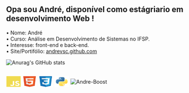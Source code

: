 ## Opa sou André, disponível como estágriario em desenvolvimento Web !

  <p> 
  •  Nome: André <br>
  •  Curso: Análise em Desenvolvimento de Sistemas no IFSP. <br>
  •  Interesse: front-end e back-end. <br>
  •  Site/Portifólio: <a href="https://andrevsc.github.io">andrevsc.github.com</a> </p>

![Anurag's GitHub stats](https://github-readme-stats.vercel.app/api?username=AndreVsc&show_icons=true&theme=transparent&count_private=true&hide=contribs&hide_title=true&card_width=900px)

##

<div>
    <img align="center" alt="Rafa-Js" height="30" width="40" src="https://raw.githubusercontent.com/devicons/devicon/master/icons/javascript/javascript-plain.svg">
    <img align="center" alt="Andre-HTML" height="30" width="40" src="https://raw.githubusercontent.com/devicons/devicon/master/icons/html5/html5-original.svg">
    <img align="center" alt="Andre-CSS" height="30" width="40" src="https://raw.githubusercontent.com/devicons/devicon/master/icons/css3/css3-original.svg">
    <img align="center" alt="Andre-Python" height="30" width="40" src="https://raw.githubusercontent.com/devicons/devicon/master/icons/python/python-original.svg">
    <img align="center" alt="Andre-Boost" height="29" whidth="35" src="https://upload.wikimedia.org/wikipedia/commons/thumb/b/b2/Bootstrap_logo.svg/800px-Bootstrap_logo.svg.png">
</div>
